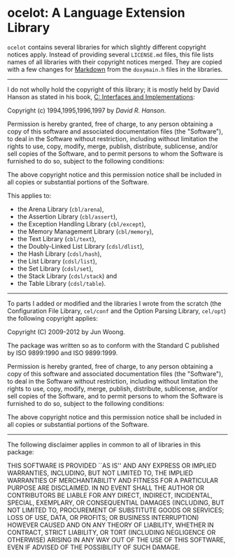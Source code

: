 ocelot: A Language Extension Library
====================================

`ocelot` contains several libraries for which slightly different copyright
notices apply. Instead of providing several `LICENSE.md` files, this file lists
names of all libraries with their copyright notices merged. They are copied
with a few changes for [Markdown](http://daringfireball.net/projects/markdown/)
from the `doxymain.h` files in the libraries.

-------------------------------------------------------------------------------

I do not wholly hold the copyright of this library; it is mostly held by David
Hanson as stated in his book,
[C: Interfaces and Implementations](https://sites.google.com/site/cinterfacesimplementations/):

Copyright (c) 1994,1995,1996,1997 by _David R. Hanson_.

Permission is hereby granted, free of charge, to any person obtaining a copy of
this software and associated documentation files (the "Software"), to deal in
the Software without restriction, including without limitation the rights to
use, copy, modify, merge, publish, distribute, sublicense, and/or sell copies
of the Software, and to permit persons to whom the Software is furnished to do
so, subject to the following conditions:

The above copyright notice and this permission notice shall be included in all
copies or substantial portions of the Software.

This applies to:

- the Arena Library (`cbl/arena`),
- the Assertion Library (`cbl/assert`),
- the Exception Handling Library (`cbl/except`),
- the Memory Management Library (`cbl/memory`),
- the Text Library (`cbl/text`),
- the Doubly-Linked List Library (`cdsl/dlist`),
- the Hash Library (`cdsl/hash`),
- the List Library (`cdsl/list`),
- the Set Library (`cdsl/set`),
- the Stack Library (`cdsl/stack`) and
- the Table Library (`cdsl/table`).

-------------------------------------------------------------------------------

To parts I added or modified and the libraries I wrote from the scratch (the
Configuration File Library, `cel/conf` and the Option Parsing Library,
`cel/opt`) the following copyright applies:

Copyright (C) 2009-2012 by Jun Woong.

The package was written so as to conform with the Standard C published by ISO
9899:1990 and ISO 9899:1999.

Permission is hereby granted, free of charge, to any person obtaining a copy of
this software and associated documentation files (the "Software"), to deal in
the Software without restriction, including without limitation the rights to
use, copy, modify, merge, publish, distribute, sublicense, and/or sell copies
of the Software, and to permit persons to whom the Software is furnished to do
so, subject to the following conditions:

The above copyright notice and this permission notice shall be included in all
copies or substantial portions of the Software.

-------------------------------------------------------------------------------

The following disclaimer applies in common to all of libraries in this package:

THIS SOFTWARE IS PROVIDED ``AS IS'' AND ANY EXPRESS OR IMPLIED WARRANTIES,
INCLUDING, BUT NOT LIMITED TO, THE IMPLIED WARRANTIES OF MERCHANTABILITY AND
FITNESS FOR A PARTICULAR PURPOSE ARE DISCLAIMED. IN NO EVENT SHALL THE AUTHOR
OR CONTRIBUTORS BE LIABLE FOR ANY DIRECT, INDIRECT, INCIDENTAL, SPECIAL,
EXEMPLARY, OR CONSEQUENTIAL DAMAGES (INCLUDING, BUT NOT LIMITED TO,
PROCUREMENT OF SUBSTITUTE GOODS OR SERVICES; LOSS OF USE, DATA, OR PROFITS; OR
BUSINESS INTERRUPTION) HOWEVER CAUSED AND ON ANY THEORY OF LIABILITY, WHETHER
IN CONTRACT, STRICT LIABILITY, OR TORT (INCLUDING NEGLIGENCE OR OTHERWISE)
ARISING IN ANY WAY OUT OF THE USE OF THIS SOFTWARE, EVEN IF ADVISED OF THE
POSSIBILITY OF SUCH DAMAGE.
